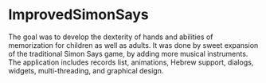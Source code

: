 # ImprovedSimonSays
The goal was to develop the dexterity of hands and abilities of memorization for children as well as adults.
It was done by sweet expansion of the traditional Simon Says game, by adding more musical instruments.
The application includes records list, animations, Hebrew support, dialogs, widgets, multi-threading, and
graphical design.
